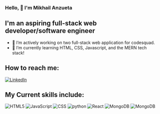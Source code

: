 ### Hello, 👋 I'm Mikhail Anzueta
## I'm an aspiring full-stack web developer/software engineer

- 🔭 I’m actively working on two full-stack web application for codesquad.
- 🌱 I’m currently learning HTML, CSS, Javascript, and the MERN tech stack!
## How to reach me:
[![LinkedIn](https://img.shields.io/badge/LinkedIn-0077B5?style=for-the-badge&logo=linkedin&logoColor=white)](https://www.linkedin.com/in/mikhail-anzueta/) 
  

## My Current skills include:
![HTML5](https://img.shields.io/badge/html5-%23E34F26.svg?style=for-the-badge&logo=html5&logoColor=white)
![JavaScript](https://img.shields.io/badge/JavaScript-F7DF1E?style=for-the-badge&logo=javascript&logoColor=white)
![CSS](https://img.shields.io/badge/CSS-1572B6?&style=for-the-badge&logo=css3&logoColor=white)
![python](https://img.shields.io/badge/python-%23E34F26.svg?style=for-the-badge&logo=python&logoColor=white)
![React](https://img.shields.io/badge/React-61DAFB?style=for-the-badge&logo=react&logoColor=white)
![MongoDB](https://img.shields.io/badge/MongoDB-F7DF1E?style=for-the-badge&logo=mongodb&logoColor=green)
![MongoDB](https://img.shields.io/badge/MongoDB-1572B6?&style=for-the-badge&logo=mongodb3&logoColor=white)
